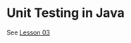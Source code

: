 # Unit Testing in Java

See [Lesson 03](https://motycka.github.io/programming-in-java/lesson03.html)
